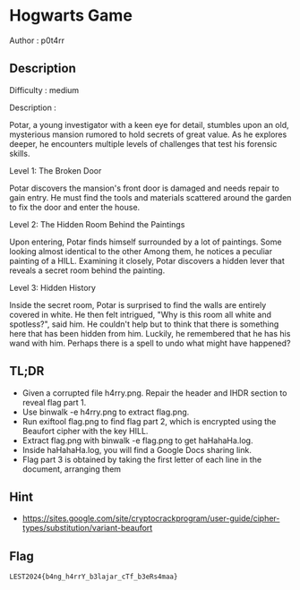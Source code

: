 # Hogwarts Game

Author : p0t4rr

## Description

Difficulty : medium

Description :

Potar, a young investigator with a keen eye for detail, stumbles upon an old, mysterious mansion rumored to hold secrets of great value. As he explores deeper, he encounters multiple levels of challenges that test his forensic skills.

Level 1: The Broken Door

Potar discovers the mansion's front door is damaged and needs repair to gain entry. He must find the tools and materials scattered around the garden to fix the door and enter the house.

Level 2: The Hidden Room Behind the Paintings

Upon entering, Potar finds himself surrounded by a lot of paintings. Some looking almost identical to the other
Among them, he notices a peculiar painting of a HILL. Examining it closely, Potar discovers a hidden lever that reveals a secret room behind the painting.

Level 3: Hidden History

Inside the secret room, Potar is surprised to find the walls are entirely covered in white. He then felt intrigued, "Why is this room all white and spotless?", said him. He couldn't help but to think that there is something here that has been hidden from him. Luckily, he remembered that he has his wand with him. Perhaps there is a spell to undo what might have happened? 

## TL;DR

- Given a corrupted file h4rry.png. Repair the header and IHDR section to reveal flag part 1.
- Use binwalk -e h4rry.png to extract flag.png.
- Run exiftool flag.png to find flag part 2, which is encrypted using the Beaufort cipher with the key HILL.
- Extract flag.png with binwalk -e flag.png to get haHahaHa.log.
- Inside haHahaHa.log, you will find a Google Docs sharing link.
- Flag part 3 is obtained by taking the first letter of each line in the document, arranging them

## Hint

- https://sites.google.com/site/cryptocrackprogram/user-guide/cipher-types/substitution/variant-beaufort

## Flag

```
LEST2024{b4ng_h4rrY_b3lajar_cTf_b3eRs4maa}
```
